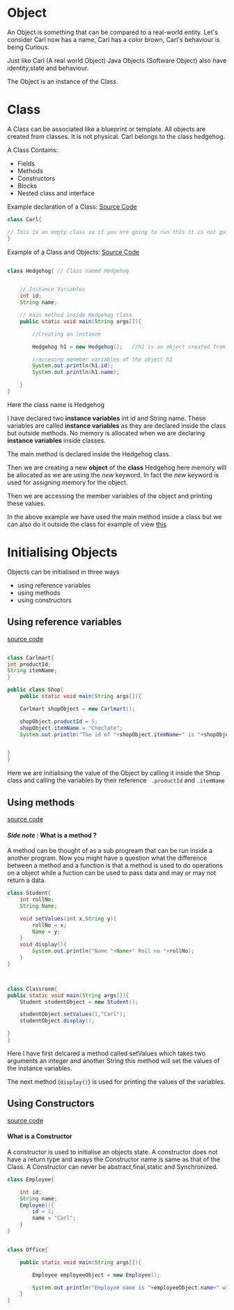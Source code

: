 # Object

An Object is something that can be compared to a real-world entity. Let's consider Carl now has a name, Carl has a color brown, Carl's behaviour is being Curious.

Just like Carl (A real world Object) Java Objects (Software Object) also have identity,state and behaviour.

The Object is an instance of the Class.

# Class

A Class can be associated like a blueprint or template. All objects are created from classes. It is not physical. Carl belongs to the class hedgehog.

A Class Contains: 

* Fields
* Methods
* Constructors
* Blocks
* Nested class and interface

Example declaration of a Class: [Source Code](https://github.com/abhijitramesh/Carl/blob/master/Objects%20and%20Classes/Carl.java)
``` java
class Carl{

// This is an empty class so if you are going to run this it is not going to work but if you try to compile it it would work.
}

```
Example of a Class and Objects: [Source Code](https://github.com/abhijitramesh/Carl/blob/master/Objects%20and%20Classes/Hedgehog.java)

``` java

class Hedgehog{ // Class named Hedgehog


    // Instance Variables
    int id;
    String name;

    // main method inside Hedgehog class
    public static void main(String args[]){

        //Creating an instance

        Hedgehog h1 = new Hedgehog();   //h1 is an object created from class Headgehog

        //accesing memeber variables of the object h1
        System.out.println(h1.id);      
        System.out.println(h1.name);

    }
}

```
Here the class name is Hedgehog

I have declared two __instance variables__ int id and String name. These variables are called __instance variables__ as they are declared inside the class but outside methods. No memory is allocated when we are declaring __instance variables__ inside classes.

The main method is declared inside the Hedgehog class.

Then we are creating a new __object__ of the __class__ Hedgehog here memory will be allocated as we are using the *new* keyword. In fact the *new* keyword is used for assigning memory for the object.

Then we are accessing the member variables of the object and printing these values.

In the above example we have used the main method inside a class but we can also do it outside the class for example of view [this](https://github.com/abhijitramesh/Carl/blob/master/Objects%20and%20Classes/Bank.java)

# Initialising Objects

Objects can be initialised in three ways

* using reference variables
* using methods
* using constructors

## Using reference variables 
[source code](https://github.com/abhijitramesh/Carl/blob/master/Objects%20and%20Classes/Shop.java)

```  java

class Carlmart{
int productId;
String itemName;
} 

public class Shop{
    public static void main(String args[]){

    Carlmart shopObject = new Carlmart();

    shopObject.productId = 5;
    shopObject.itemName = "Choclate";
    System.out.println("The id of "+shopObject.itemName+" is "+shopObject.productId);


}
}

```
Here we are initialising the value of the Object by calling it inside the Shop class and calling the variables by their reference
``` .productId``` and  ``` .itemName ```

## Using methods
[source code](https://github.com/abhijitramesh/Carl/blob/master/Objects%20and%20Classes/Classroom.java)

#### *Side note :* What is a method ?

A method can be thought of as a sub progream that can be run inside a another program. Now you might have a question what the difference between a method and a function is that a method is used to do operations on a object while a fuction can be used to pass data and may or may not return a data. 

``` java
class Student{
    int rollNo;
    String Name;

    void setValues(int x,String y){
        rollNo = x;
        Name = y;
    }
    void display(){
        System.out.println("Name "+Name+" Roll no "+rollNo);
    }
}



class Classroom{
public static void main(String args[]){
    Student studentObject = new Student();

    studentObject.setValues(1,"Carl");
    studentObject.display();

}
}
```

Here I have first delcared a method called setValues which takes two arguments an integer and another String this method will set the values of the instance variables.

The next method (``` display() ```) is used for printing the values of the variables.


## Using Constructors

[source code](https://github.com/abhijitramesh/Carl/blob/master/Objects%20and%20Classes/Office.java)

#### What is a Constructor 
A constructor is used to initialise an objects state. A constructor does not have a return type and aways the Constructor name is same as that of the Class. A Constructor can never be abstract,final,static and Synchronized.


``` java
class Employee{

    int id;
    String name;
    Employee(){
        id = 1;
        name = "Carl";
    }
}


class Office{

    public static void main(String args[]){

        Employee employeeObject = new Employee();

        System.out.println("Employee name is "+employeeObject.name+" with id "+employeeObject.id);
    }
}

```














